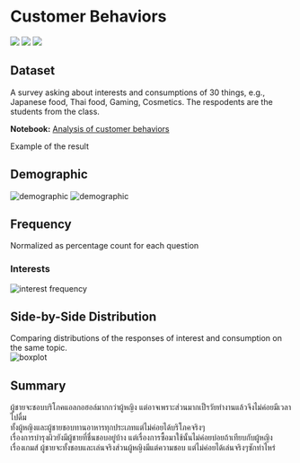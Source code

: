 # Customer Behaviors
 [![](https://img.shields.io/badge/-Survey-blue)](#) [![](https://img.shields.io/badge/-Python-blue)](#) [![](https://img.shields.io/badge/-Google--Colab-blue)](#) 
## Dataset  
A survey asking about interests and consumptions of 30 things, e.g., Japanese food, Thai food, Gaming, Cosmetics. The respodents are the students from the class.

**Notebook:** [Analysis of customer behaviors](./HW1_Customer_behavior.ipynb)

Example of the result  
## Demographic
![demographic](./pictures/01_description.PNG)
![demographic](./pictures/02_description.PNG)

## Frequency
Normalized as percentage count for each question
### Interests
![interest frequency](./pictures/03_heat_map.png)

## Side-by-Side Distribution
Comparing distributions of the responses of interest and consumption on the same topic.  
![boxplot](./pictures/04_Box_plot.png)

## Summary
ผู้ชายจะชอบบริโภคแอลกอฮอล์มากกว่าผู้หญิง แต่อาจเพราะส่วนมากเป็ฯวัยทำงานแล้วจึงไม่ค่อยมีเวลาไปดื่ม \
ทั้งผู้หญิงและผู้ชายชอบทานอาหารทุกประเภทแต่ไม่ค่อยได้บริโภคจริงๆ \
เรื่องการบำรุงผิวยังมีผู้ชายที่ชื่นชอบอยู่บ้าง แต่เรื่องการซื้อมาใช้นั้นไม่ค่อยบ่อยถ้าเทียบกับผู้หญิง \
เรื่องเกมส์ ผู้ชายจะทั้งชอบและเล่นจริงส่วนผู้หญิงมีแต่ความชอบ แต่ไม่ค่อยได้เล่นจริงๆซักท่าไหร่ 
